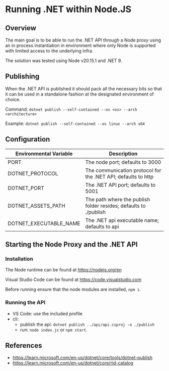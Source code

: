 # Running .NET within Node.JS

## Overview

The main goal is to be able to run the .NET API through a Node proxy using an in process instantiation in environment
where only Node is supported with limited access to the underlying infra.

The solution was tested using Node v20.15.1 and .NET 9.

## Publishing

When the .NET API is published it should pack all the necessary bits so that it can be used in a standalone fashion at
the designated environment of choice.

Command: `dotnet publish --self-contained --os <os> --arch <architecture>`

Example: `dotnet publish --self-contained --os linux --arch x64`

## Configuration

| Environmental Variable     | Description                                                      |
|----------------------------|------------------------------------------------------------------|
| PORT                       | The node port; defaults to 3000                                  |
| DOTNET_PROTOCOL            | The communication protocol for the .NET API; defaults to http    |
| DOTNET_PORT                | The .NET API port; defaults to 5001                              |
| DOTNET_ASSETS_PATH         | The path where the publish folder resides; defaults to ./publish |
| DOTNET_EXECUTABLE_NAME     | The .NET api executable name; defaults to api                    |

## Starting the Node Proxy and the .NET API

### Installation

The Node runtime can be found at https://nodejs.org/en

Visual Studio Code can be found at https://code.visualstudio.com

Before running ensure that the node modules are installed, `npm i`.

### Running the API

- VS Code: use the included profile
- cli:
    - publish the api: `dotnet publish ../api/api.csproj -o ./publish`
    - run: `node index.js` or `npm start`.

## References

- https://learn.microsoft.com/en-us/dotnet/core/tools/dotnet-publish
- https://learn.microsoft.com/en-us/dotnet/core/rid-catalog
